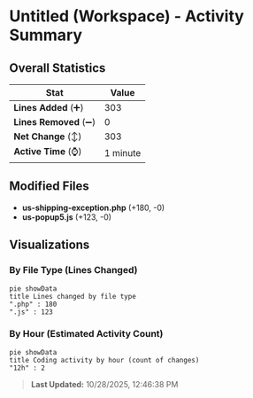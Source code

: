 # Untitled (Workspace) - Activity Summary 

## Overall Statistics

| Stat                   | Value                                                             |
| ---------------------- | ----------------------------------------------------------------- |
| **Lines Added** (➕)   | 303                                          |
| **Lines Removed** (➖) | 0                                        |
| **Net Change** (↕)    | 303                |
| **Active Time** (⌚)   | 1 minute |


## Modified Files
- **us-shipping-exception.php** (+180, -0)
- **us-popup5.js** (+123, -0)

## Visualizations

### By File Type (Lines Changed)

```mermaid
pie showData
title Lines changed by file type
".php" : 180
".js" : 123
```

### By Hour (Estimated Activity Count)

```mermaid
pie showData
title Coding activity by hour (count of changes)
"12h" : 2
```


> **Last Updated:** 10/28/2025, 12:46:38 PM